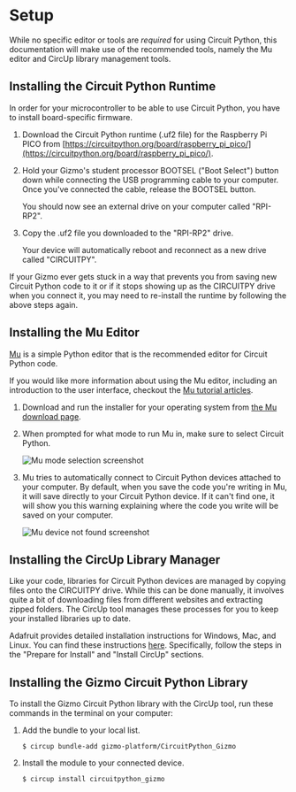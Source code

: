 # Setup

While no specific editor or tools are _required_ for using Circuit Python, this documentation will make use of the recommended tools, namely the Mu editor and CircUp library management tools.

## Installing the Circuit Python Runtime

In order for your microcontroller to be able to use Circuit Python, you have to install board-specific firmware.

1. Download the Circuit Python runtime (.uf2 file) for the Raspberry Pi PICO from [https://circuitpython.org/board/raspberry_pi_pico/](https://circuitpython.org/board/raspberry_pi_pico/).

1. Hold your Gizmo's student processor BOOTSEL ("Boot Select") button down while connecting the USB programming cable to your computer. Once you've connected the cable, release the BOOTSEL button.

   You should now see an external drive on your computer called "RPI-RP2".

1. Copy the .uf2 file you downloaded to the "RPI-RP2" drive.

   Your device will automatically reboot and reconnect as a new drive called "CIRCUITPY".

If your Gizmo ever gets stuck in a way that prevents you from saving new Circuit Python code to it or if it stops showing up as the CIRCUITPY drive when you connect it, you may need to re-install the runtime by following the above steps again.

## Installing the Mu Editor

[Mu](https://codewith.mu/) is a simple Python editor that is the recommended editor for Circuit Python code.

If you would like more information about using the Mu editor, including an introduction to the user interface, checkout the [Mu tutorial articles](https://codewith.mu/en/tutorials).

1. Download and run the installer for your operating system from [the Mu download page](https://codewith.mu/en/download).

1. When prompted for what mode to run Mu in, make sure to select Circuit Python.

   ![Mu mode selection screenshot](https://cdn-learn.adafruit.com/assets/assets/000/105/681/medium640/circuitpython_WtCP_Mu_mode_dialogue.png?1634750676)

1. Mu tries to automatically connect to Circuit Python devices attached to your computer. By default, when you save the code you're writing in Mu, it will save directly to your Circuit Python device. If it can't find one, it will show you this warning explaining where the code you write will be saved on your computer.

   ![Mu device not found screenshot](https://cdn-learn.adafruit.com/assets/assets/000/105/679/medium640/circuitpython_WtCP_Mu_device_not_found.png?1634749722)

## Installing the CircUp Library Manager

Like your code, libraries for Circuit Python devices are managed by copying files onto the CIRCUITPY drive. While this can be done manually, it involves quite a bit of downloading files from different websites and extracting zipped folders. The CircUp tool manages these processes for you to keep your installed libraries up to date.

Adafruit provides detailed installation instructions for Windows, Mac, and Linux. You can find these instructions [here](https://learn.adafruit.com/keep-your-circuitpython-libraries-on-devices-up-to-date-with-circup). Specifically, follow the steps in the "Prepare for Install" and "Install CircUp" sections.

## Installing the Gizmo Circuit Python Library

To install the Gizmo Circuit Python library with the CircUp tool, run these commands in the terminal on your computer:

1. Add the bundle to your local list.

    ```Shell
    $ circup bundle-add gizmo-platform/CircuitPython_Gizmo
    ```

1. Install the module to your connected device.

    ```Shell
    $ circup install circuitpython_gizmo
    ```
